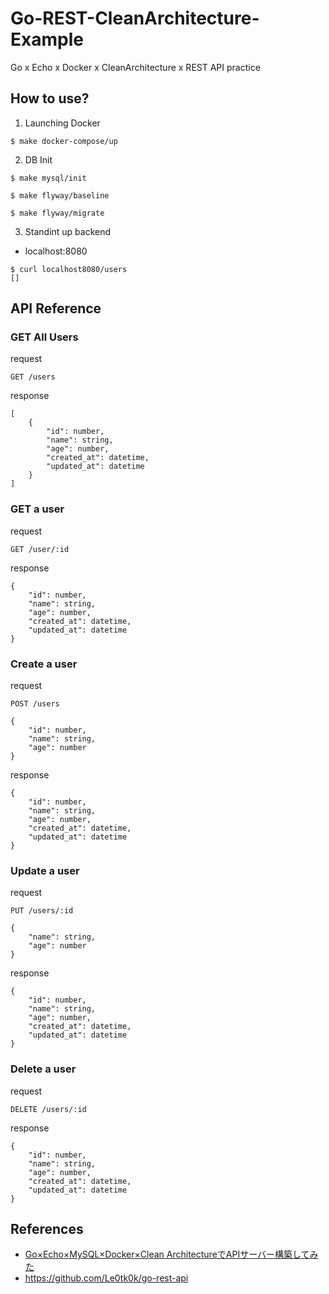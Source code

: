 # Go-REST-CleanArchitecture-Example
Go x Echo x Docker x CleanArchitecture x REST API practice

## How to use?
1. Launching Docker
```
$ make docker-compose/up
```

2. DB Init
```
$ make mysql/init

$ make flyway/baseline

$ make flyway/migrate
```

3. Standint up backend
- localhost:8080
```
$ curl localhost8080/users
[]
```

## API Reference
### GET All Users

request
```
GET /users
```

response
```
[
    {
        "id": number,
        "name": string,
        "age": number,
        "created_at": datetime,
        "updated_at": datetime
    }
]
```

### GET a user 

request
```
GET /user/:id
```

response
```
{
    "id": number,
    "name": string,
    "age": number,
    "created_at": datetime,
    "updated_at": datetime
}
```

### Create a user

request
```
POST /users
```
```
{
    "id": number,
    "name": string,
    "age": number
}
```

response
```
{
    "id": number,
    "name": string,
    "age": number,
    "created_at": datetime,
    "updated_at": datetime
}
```


### Update a user

request
```
PUT /users/:id
```
```
{
    "name": string,
    "age": number
}
```

response
```
{
    "id": number,
    "name": string,
    "age": number,
    "created_at": datetime,
    "updated_at": datetime
}
```

### Delete a user

request
``` 
DELETE /users/:id
```

response
```
{
    "id": number,
    "name": string,
    "age": number,
    "created_at": datetime,
    "updated_at": datetime
}
```


## References
- [Go×Echo×MySQL×Docker×Clean ArchitectureでAPIサーバー構築してみた](https://qiita.com/Le0tk0k/items/c2945c260f28f7ee2d47)
- https://github.com/Le0tk0k/go-rest-api

